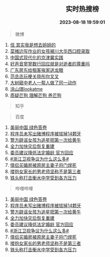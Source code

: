 <div align="center"><h2>实时热搜榜</h2><h4>2023-08-18 19:59:01</h4></div>

> 微博  

1. [信 其实我是想去姐姐的](https://s.weibo.com/weibo?q=%E4%BF%A1%20%E5%85%B6%E5%AE%9E%E6%88%91%E6%98%AF%E6%83%B3%E5%8E%BB%E5%A7%90%E5%A7%90%E7%9A%84&t=31&band_rank=1&Refer=top)<br />
2. [菜摊边写作业的女孩被川大华西口腔录取](https://s.weibo.com/weibo?q=%23%E8%8F%9C%E6%91%8A%E8%BE%B9%E5%86%99%E4%BD%9C%E4%B8%9A%E7%9A%84%E5%A5%B3%E5%AD%A9%E8%A2%AB%E5%B7%9D%E5%A4%A7%E5%8D%8E%E8%A5%BF%E5%8F%A3%E8%85%94%E5%BD%95%E5%8F%96%23&t=31&band_rank=2&Refer=top)<br />
3. [中国式现代化的京津冀实践](https://s.weibo.com/weibo?q=%23%E4%B8%AD%E5%9B%BD%E5%BC%8F%E7%8E%B0%E4%BB%A3%E5%8C%96%E7%9A%84%E4%BA%AC%E6%B4%A5%E5%86%80%E5%AE%9E%E8%B7%B5%23&t=31&band_rank=3&Refer=top)<br />
4. [好声音寥寥数行回应就是对逝者的尊重吗](https://s.weibo.com/weibo?q=%23%E5%A5%BD%E5%A3%B0%E9%9F%B3%E5%AF%A5%E5%AF%A5%E6%95%B0%E8%A1%8C%E5%9B%9E%E5%BA%94%E5%B0%B1%E6%98%AF%E5%AF%B9%E9%80%9D%E8%80%85%E7%9A%84%E5%B0%8A%E9%87%8D%E5%90%97%23&t=31&band_rank=4&Refer=top)<br />
5. [广东房东给租客挨家送龙眼](https://s.weibo.com/weibo?q=%23%E5%B9%BF%E4%B8%9C%E6%88%BF%E4%B8%9C%E7%BB%99%E7%A7%9F%E5%AE%A2%E6%8C%A8%E5%AE%B6%E9%80%81%E9%BE%99%E7%9C%BC%23&t=31&band_rank=5&Refer=top)<br />
6. [范丞丞玩梗关晓彤你叉叉](https://s.weibo.com/weibo?q=%23%E8%8C%83%E4%B8%9E%E4%B8%9E%E7%8E%A9%E6%A2%97%E5%85%B3%E6%99%93%E5%BD%A4%E4%BD%A0%E5%8F%89%E5%8F%89%23&t=31&band_rank=6&Refer=top)<br />
7. [大树砸中老人一帮人做了同一动作](https://s.weibo.com/weibo?q=%23%E5%A4%A7%E6%A0%91%E7%A0%B8%E4%B8%AD%E8%80%81%E4%BA%BA%E4%B8%80%E5%B8%AE%E4%BA%BA%E5%81%9A%E4%BA%86%E5%90%8C%E4%B8%80%E5%8A%A8%E4%BD%9C%23&t=31&band_rank=7&Refer=top)<br />
8. [涂山璟lookatme](https://s.weibo.com/weibo?q=%23%E6%B6%82%E5%B1%B1%E7%92%9Flookatme%23&t=31&band_rank=8&Refer=top)<br />
9. [质疑芒狗 理解芒狗 养芒狗](https://s.weibo.com/weibo?q=%E8%B4%A8%E7%96%91%E8%8A%92%E7%8B%97%20%E7%90%86%E8%A7%A3%E8%8A%92%E7%8B%97%20%E5%85%BB%E8%8A%92%E7%8B%97&t=31&band_rank=9&Refer=top)<br />

> 知乎  


> 百度  

1. [美丽中国 绿色答卷](https://www.baidu.com/s?wd=%E7%BE%8E%E4%B8%BD%E4%B8%AD%E5%9B%BD+%E7%BB%BF%E8%89%B2%E7%AD%94%E5%8D%B7&sa=fyb_news&rsv_dl=fyb_news)<br />
2. [程序员未写出赌博程序被拔掉14颗牙](https://www.baidu.com/s?wd=%E7%A8%8B%E5%BA%8F%E5%91%98%E6%9C%AA%E5%86%99%E5%87%BA%E8%B5%8C%E5%8D%9A%E7%A8%8B%E5%BA%8F%E8%A2%AB%E6%8B%94%E6%8E%8914%E9%A2%97%E7%89%99&sa=fyb_news&rsv_dl=fyb_news)<br />
3. [警方辟谣女孩为追星把第一次给黄牛](https://www.baidu.com/s?wd=%E8%AD%A6%E6%96%B9%E8%BE%9F%E8%B0%A3%E5%A5%B3%E5%AD%A9%E4%B8%BA%E8%BF%BD%E6%98%9F%E6%8A%8A%E7%AC%AC%E4%B8%80%E6%AC%A1%E7%BB%99%E9%BB%84%E7%89%9B&sa=fyb_news&rsv_dl=fyb_news)<br />
4. [全力加快灾后恢复重建](https://www.baidu.com/s?wd=%E5%85%A8%E5%8A%9B%E5%8A%A0%E5%BF%AB%E7%81%BE%E5%90%8E%E6%81%A2%E5%A4%8D%E9%87%8D%E5%BB%BA&sa=fyb_news&rsv_dl=fyb_news)<br />
5. [委员建议降低法定婚龄 官方回应](https://www.baidu.com/s?wd=%E5%A7%94%E5%91%98%E5%BB%BA%E8%AE%AE%E9%99%8D%E4%BD%8E%E6%B3%95%E5%AE%9A%E5%A9%9A%E9%BE%84+%E5%AE%98%E6%96%B9%E5%9B%9E%E5%BA%94&sa=fyb_news&rsv_dl=fyb_news)<br />
6. [#浙江卫视争议为什么这么多#](https://www.baidu.com/s?wd=%23%E6%B5%99%E6%B1%9F%E5%8D%AB%E8%A7%86%E4%BA%89%E8%AE%AE%E4%B8%BA%E4%BB%80%E4%B9%88%E8%BF%99%E4%B9%88%E5%A4%9A%23&sa=fyb_news&rsv_dl=fyb_news)<br />
7. [情侣买婚房被原房主妻子将门焊死](https://www.baidu.com/s?wd=%E6%83%85%E4%BE%A3%E4%B9%B0%E5%A9%9A%E6%88%BF%E8%A2%AB%E5%8E%9F%E6%88%BF%E4%B8%BB%E5%A6%BB%E5%AD%90%E5%B0%86%E9%97%A8%E7%84%8A%E6%AD%BB&sa=fyb_news&rsv_dl=fyb_news)<br />
8. [搂抱女家长的男老师坚称不是第三者](https://www.baidu.com/s?wd=%E6%90%82%E6%8A%B1%E5%A5%B3%E5%AE%B6%E9%95%BF%E7%9A%84%E7%94%B7%E8%80%81%E5%B8%88%E5%9D%9A%E7%A7%B0%E4%B8%8D%E6%98%AF%E7%AC%AC%E4%B8%89%E8%80%85&sa=fyb_news&rsv_dl=fyb_news)<br />
9. [铁头称打击衡水中学受到各方压力](https://www.baidu.com/s?wd=%E9%93%81%E5%A4%B4%E7%A7%B0%E6%89%93%E5%87%BB%E8%A1%A1%E6%B0%B4%E4%B8%AD%E5%AD%A6%E5%8F%97%E5%88%B0%E5%90%84%E6%96%B9%E5%8E%8B%E5%8A%9B&sa=fyb_news&rsv_dl=fyb_news)<br />

> 哔哩哔哩  

1. [美丽中国 绿色答卷](https://www.baidu.com/s?wd=%E7%BE%8E%E4%B8%BD%E4%B8%AD%E5%9B%BD+%E7%BB%BF%E8%89%B2%E7%AD%94%E5%8D%B7&sa=fyb_news&rsv_dl=fyb_news)<br />
2. [程序员未写出赌博程序被拔掉14颗牙](https://www.baidu.com/s?wd=%E7%A8%8B%E5%BA%8F%E5%91%98%E6%9C%AA%E5%86%99%E5%87%BA%E8%B5%8C%E5%8D%9A%E7%A8%8B%E5%BA%8F%E8%A2%AB%E6%8B%94%E6%8E%8914%E9%A2%97%E7%89%99&sa=fyb_news&rsv_dl=fyb_news)<br />
3. [警方辟谣女孩为追星把第一次给黄牛](https://www.baidu.com/s?wd=%E8%AD%A6%E6%96%B9%E8%BE%9F%E8%B0%A3%E5%A5%B3%E5%AD%A9%E4%B8%BA%E8%BF%BD%E6%98%9F%E6%8A%8A%E7%AC%AC%E4%B8%80%E6%AC%A1%E7%BB%99%E9%BB%84%E7%89%9B&sa=fyb_news&rsv_dl=fyb_news)<br />
4. [全力加快灾后恢复重建](https://www.baidu.com/s?wd=%E5%85%A8%E5%8A%9B%E5%8A%A0%E5%BF%AB%E7%81%BE%E5%90%8E%E6%81%A2%E5%A4%8D%E9%87%8D%E5%BB%BA&sa=fyb_news&rsv_dl=fyb_news)<br />
5. [委员建议降低法定婚龄 官方回应](https://www.baidu.com/s?wd=%E5%A7%94%E5%91%98%E5%BB%BA%E8%AE%AE%E9%99%8D%E4%BD%8E%E6%B3%95%E5%AE%9A%E5%A9%9A%E9%BE%84+%E5%AE%98%E6%96%B9%E5%9B%9E%E5%BA%94&sa=fyb_news&rsv_dl=fyb_news)<br />
6. [#浙江卫视争议为什么这么多#](https://www.baidu.com/s?wd=%23%E6%B5%99%E6%B1%9F%E5%8D%AB%E8%A7%86%E4%BA%89%E8%AE%AE%E4%B8%BA%E4%BB%80%E4%B9%88%E8%BF%99%E4%B9%88%E5%A4%9A%23&sa=fyb_news&rsv_dl=fyb_news)<br />
7. [情侣买婚房被原房主妻子将门焊死](https://www.baidu.com/s?wd=%E6%83%85%E4%BE%A3%E4%B9%B0%E5%A9%9A%E6%88%BF%E8%A2%AB%E5%8E%9F%E6%88%BF%E4%B8%BB%E5%A6%BB%E5%AD%90%E5%B0%86%E9%97%A8%E7%84%8A%E6%AD%BB&sa=fyb_news&rsv_dl=fyb_news)<br />
8. [搂抱女家长的男老师坚称不是第三者](https://www.baidu.com/s?wd=%E6%90%82%E6%8A%B1%E5%A5%B3%E5%AE%B6%E9%95%BF%E7%9A%84%E7%94%B7%E8%80%81%E5%B8%88%E5%9D%9A%E7%A7%B0%E4%B8%8D%E6%98%AF%E7%AC%AC%E4%B8%89%E8%80%85&sa=fyb_news&rsv_dl=fyb_news)<br />
9. [铁头称打击衡水中学受到各方压力](https://www.baidu.com/s?wd=%E9%93%81%E5%A4%B4%E7%A7%B0%E6%89%93%E5%87%BB%E8%A1%A1%E6%B0%B4%E4%B8%AD%E5%AD%A6%E5%8F%97%E5%88%B0%E5%90%84%E6%96%B9%E5%8E%8B%E5%8A%9B&sa=fyb_news&rsv_dl=fyb_news)<br />
